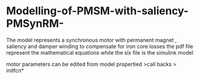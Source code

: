 # Modelling-of-PMSM-with-saliency-PMSynRM-
The model represents a synchronous motor with permanent magnet , saliency and  damper winding to compensate for iron core losses 
the pdf file represent the mathematical equations 
while the slx file is the simulink model

motor parameters can be edited from model propertied >call backs > initfcn*
